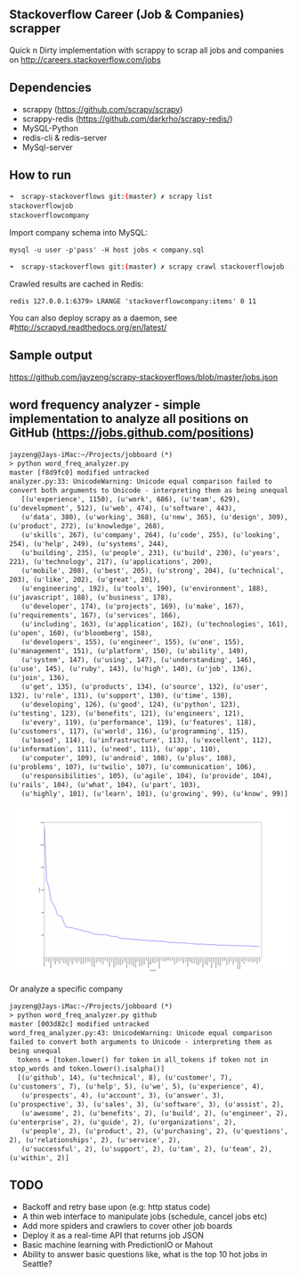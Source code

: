 ## Stackoverflow Career (Job & Companies) scrapper

Quick n Dirty implementation with scrappy to scrap all jobs and companies on http://careers.stackoverflow.com/jobs

## Dependencies
- scrappy (https://github.com/scrapy/scrapy)
- scrappy-redis (https://github.com/darkrho/scrapy-redis/)
- MySQL-Python
- redis-cli & redis-server
- MySql-server

## How to run
```bash
➜  scrapy-stackoverflows git:(master) ✗ scrapy list
stackoverflowjob
stackoverflowcompany
```

Import company schema into MySQL:
```
mysql -u user -p'pass' -H host jobs < company.sql
```

```bash
➜  scrapy-stackoverflows git:(master) ✗ scrapy crawl stackoverflowjob -o test.json -t json
```

Crawled results are cached in Redis:
```
redis 127.0.0.1:6379> LRANGE 'stackoverflowcompany:items' 0 11
```

You can also deploy scrapy as a daemon, see #http://scrapyd.readthedocs.org/en/latest/

## Sample output
https://github.com/jayzeng/scrapy-stackoverflows/blob/master/jobs.json

## word frequency analyzer - simple implementation to analyze all positions on GitHub (https://jobs.github.com/positions)
```
jayzeng@Jays-iMac:~/Projects/jobboard (*)
> python word_freq_analyzer.py                                                                                                                                                                                      master [f8d9fc0] modified untracked
analyzer.py:33: UnicodeWarning: Unicode equal comparison failed to convert both arguments to Unicode - interpreting them as being unequal
   [(u'experience', 1150), (u'work', 686), (u'team', 629), (u'development', 512), (u'web', 474), (u'software', 443),
   (u'data', 380), (u'working', 368), (u'new', 365), (u'design', 309), (u'product', 272), (u'knowledge', 268),
   (u'skills', 267), (u'company', 264), (u'code', 255), (u'looking', 254), (u'help', 249), (u'systems', 244),
   (u'building', 235), (u'people', 231), (u'build', 230), (u'years', 221), (u'technology', 217), (u'applications', 209),
   (u'mobile', 208), (u'best', 205), (u'strong', 204), (u'technical', 203), (u'like', 202), (u'great', 201),
   (u'engineering', 192), (u'tools', 190), (u'environment', 188), (u'javascript', 188), (u'business', 178),
   (u'developer', 174), (u'projects', 169), (u'make', 167), (u'requirements', 167), (u'services', 166),
   (u'including', 163), (u'application', 162), (u'technologies', 161), (u'open', 160), (u'bloomberg', 158),
   (u'developers', 155), (u'engineer', 155), (u'one', 155), (u'management', 151), (u'platform', 150), (u'ability', 149),
   (u'system', 147), (u'using', 147), (u'understanding', 146), (u'use', 145), (u'ruby', 143), (u'high', 140), (u'job', 136), (u'join', 136),
   (u'get', 135), (u'products', 134), (u'source', 132), (u'user', 132), (u'role', 131), (u'support', 130), (u'time', 130),
   (u'developing', 126), (u'good', 124), (u'python', 123), (u'testing', 123), (u'benefits', 121), (u'engineers', 121),
   (u'every', 119), (u'performance', 119), (u'features', 118), (u'customers', 117), (u'world', 116), (u'programming', 115),
   (u'based', 114), (u'infrastructure', 113), (u'excellent', 112), (u'information', 111), (u'need', 111), (u'app', 110),
   (u'computer', 109), (u'android', 108), (u'plus', 108), (u'problems', 107), (u'twilio', 107), (u'communication', 106),
   (u'responsibilities', 105), (u'agile', 104), (u'provide', 104), (u'rails', 104), (u'what', 104), (u'part', 103),
   (u'highly', 101), (u'learn', 101), (u'growing', 99), (u'know', 99)]
```
![word frequency](freq_plot.png)

Or analyze a specific company
```
jayzeng@Jays-iMac:~/Projects/jobboard (*)
> python word_freq_analyzer.py github                                                                                                                                                                     master [003d82c] modified untracked
word_freq_analyzer.py:43: UnicodeWarning: Unicode equal comparison failed to convert both arguments to Unicode - interpreting them as being unequal
  tokens = [token.lower() for token in all_tokens if token not in stop_words and token.lower().isalpha()]
  [(u'github', 14), (u'technical', 8), (u'customer', 7), (u'customers', 7), (u'help', 5), (u'we', 5), (u'experience', 4),
   (u'prospects', 4), (u'account', 3), (u'answer', 3), (u'prospective', 3), (u'sales', 3), (u'software', 3), (u'assist', 2),
   (u'awesome', 2), (u'benefits', 2), (u'build', 2), (u'engineer', 2), (u'enterprise', 2), (u'guide', 2), (u'organizations', 2),
   (u'people', 2), (u'product', 2), (u'purchasing', 2), (u'questions', 2), (u'relationships', 2), (u'service', 2),
   (u'successful', 2), (u'support', 2), (u'tam', 2), (u'team', 2), (u'within', 2)]
```

## TODO
- Backoff and retry base upon (e.g: http status code)
- A thin web interface to manipulate jobs (schedule, cancel jobs etc)
- Add more spiders and crawlers to cover other job boards
- Deploy it as a real-time API that returns job JSON
- Basic machine learning with PredictionIO or Mahout
- Ability to answer basic questions like, what is the top 10 hot jobs in Seattle?

